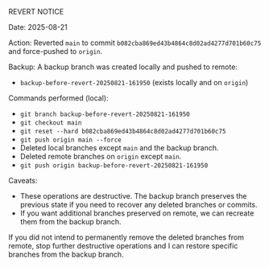 REVERT NOTICE

Date: 2025-08-21

Action: Reverted `main` to commit `b082cba869ed43b4864c8d02ad4277d701b60c75` and force-pushed to `origin`.

Backup: A backup branch was created locally and pushed to remote:
  - `backup-before-revert-20250821-161950` (exists locally and on `origin`)

Commands performed (local):
  - `git branch backup-before-revert-20250821-161950`
  - `git checkout main`
  - `git reset --hard b082cba869ed43b4864c8d02ad4277d701b60c75`
  - `git push origin main --force`
  - Deleted local branches except `main` and the backup branch.
  - Deleted remote branches on `origin` except `main`.
  - `git push origin backup-before-revert-20250821-161950`

Caveats:
  - These operations are destructive. The backup branch preserves the previous state if you need to recover any deleted branches or commits.
  - If you want additional branches preserved on remote, we can recreate them from the backup branch.

If you did not intend to permanently remove the deleted branches from remote, stop further destructive operations and I can restore specific branches from the backup branch.
